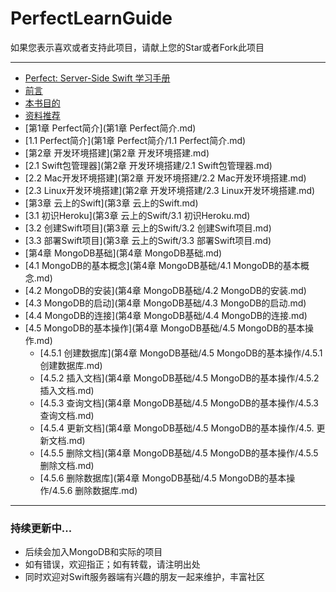 # PerfectLearnGuide

如果您表示喜欢或者支持此项目，请献上您的Star或者Fork此项目

---

* [Perfect: Server-Side Swift 学习手册](PerfectLearnGuide.md)
* [前言](前言.md)
 * [本书目的](前言/本书目的.md)
 * [资料推荐](前言/资料推荐.md)
* [第1章 Perfect简介](第1章 Perfect简介.md)
 * [1.1 Perfect简介](第1章 Perfect简介/1.1 Perfect简介.md)
* [第2章 开发环境搭建](第2章 开发环境搭建.md)
 * [2.1 Swift包管理器](第2章 开发环境搭建/2.1 Swift包管理器.md)
 * [2.2 Mac开发环境搭建](第2章 开发环境搭建/2.2 Mac开发环境搭建.md)
 * [2.3 Linux开发环境搭建](第2章 开发环境搭建/2.3 Linux开发环境搭建.md)
* [第3章 云上的Swift](第3章 云上的Swift.md)
 * [3.1 初识Heroku](第3章 云上的Swift/3.1 初识Heroku.md)
 * [3.2 创建Swift项目](第3章 云上的Swift/3.2 创建Swift项目.md)
 * [3.3 部署Swift项目](第3章 云上的Swift/3.3 部署Swift项目.md)
* [第4章 MongoDB基础](第4章 MongoDB基础.md)   
 * [4.1 MongoDB的基本概念](第4章 MongoDB基础/4.1 MongoDB的基本概念.md)
 * [4.2 MongoDB的安装](第4章 MongoDB基础/4.2 MongoDB的安装.md)
 * [4.3 MongoDB的启动](第4章 MongoDB基础/4.3 MongoDB的启动.md)
 * [4.4 MongoDB的连接](第4章 MongoDB基础/4.4 MongoDB的连接.md)
 * [4.5 MongoDB的基本操作](第4章 MongoDB基础/4.5 MongoDB的基本操作.md)
     * [4.5.1 创建数据库](第4章 MongoDB基础/4.5 MongoDB的基本操作/4.5.1 创建数据库.md)
     * [4.5.2 插入文档](第4章 MongoDB基础/4.5 MongoDB的基本操作/4.5.2 插入文档.md)    
     * [4.5.3 查询文档](第4章 MongoDB基础/4.5 MongoDB的基本操作/4.5.3 查询文档.md)
     * [4.5.4 更新文档](第4章 MongoDB基础/4.5 MongoDB的基本操作/4.5. 更新文档.md)
     * [4.5.5 删除文档](第4章 MongoDB基础/4.5 MongoDB的基本操作/4.5.5 删除文档.md)
     * [4.5.6 删除数据库](第4章 MongoDB基础/4.5 MongoDB的基本操作/4.5.6 删除数据库.md)



---

### 持续更新中...
- 后续会加入MongoDB和实际的项目
- 如有错误，欢迎指正；如有转载，请注明出处
- 同时欢迎对Swift服务器端有兴趣的朋友一起来维护，丰富社区


